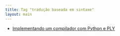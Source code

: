 ```yaml
---
title: Tag "tradução baseada em sintaxe"
layout: main
---
```


* [Implementando um compilador com Python e PLY](/./teaching/lasalle/compilers/python_ply_compiler)
